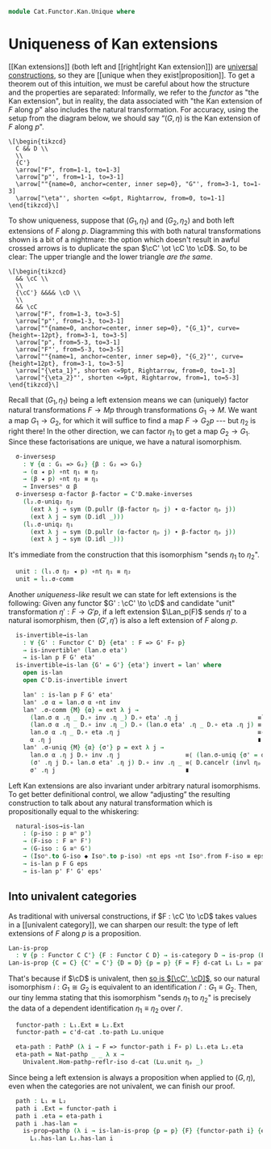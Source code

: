 <!--
```agda
open import Cat.Functor.Naturality
open import Cat.Functor.Univalence
open import Cat.Instances.Functor
open import Cat.Functor.Kan.Base
open import Cat.Functor.Compose
open import Cat.Functor.Base
open import Cat.Prelude

import Cat.Functor.Reasoning
import Cat.Reasoning
```
-->

```agda
module Cat.Functor.Kan.Unique where
```

# Uniqueness of Kan extensions

[[Kan extensions]] (both left and [[right|right Kan extension]]) are
[universal constructions], so they are [[unique when they
exist|proposition]]. To get a theorem out of this intuition, we must be
careful about how the structure and the properties are separated:
Informally, we refer to the _functor_ as "the Kan extension", but in
reality, the data associated with "the Kan extension of $F$ along $p$"
also includes the natural transformation. For accuracy, using the setup
from the diagram below, we should say “$(G, \eta)$ is the Kan extension
of $F$ along $p$".

[universal constructions]: Cat.Functor.Hom.Representable.html

~~~{.quiver}
\[\begin{tikzcd}
  C && D \\
  \\
  {C'}
  \arrow["F", from=1-1, to=1-3]
  \arrow["p"', from=1-1, to=3-1]
  \arrow[""{name=0, anchor=center, inner sep=0}, "G"', from=3-1, to=1-3]
  \arrow["\eta"', shorten <=6pt, Rightarrow, from=0, to=1-1]
\end{tikzcd}\]
~~~

<!--
```agda
private variable
  o ℓ : Level
  C C' D E : Precategory o ℓ

module
  Lan-unique
    {p : Functor C C'} {F : Functor C D}
    {G₁ G₂ : Functor C' D} {η₁ η₂}
    (l₁ : is-lan p F G₁ η₁)
    (l₂ : is-lan p F G₂ η₂)
  where

  private
    module l₁ = is-lan l₁
    module l₂ = is-lan l₂
    module D = Cat.Reasoning D
    module C'D = Cat.Reasoning Cat[ C' , D ]

  open C'D._≅_
  open C'D.Inverses
```
-->

To show uniqueness, suppose that $(G_1, \eta_1)$ and $(G_2, \eta_2)$ and
both left extensions of $F$ along $p$. Diagramming this with both
natural transformations shown is a bit of a nightmare: the option which
doesn't result in awful crossed arrows is to duplicate the span $\cC'
\ot \cC \to \cD$. So, to be clear: The upper triangle and the lower
triangle _are the same_.

~~~{.quiver}
\[\begin{tikzcd}
  && \cC \\
  \\
  {\cC'} &&&& \cD \\
  \\
  && \cC
  \arrow["F", from=1-3, to=3-5]
  \arrow["p"', from=1-3, to=3-1]
  \arrow[""{name=0, anchor=center, inner sep=0}, "{G_1}", curve={height=-12pt}, from=3-1, to=3-5]
  \arrow["p", from=5-3, to=3-1]
  \arrow["F"', from=5-3, to=3-5]
  \arrow[""{name=1, anchor=center, inner sep=0}, "{G_2}"', curve={height=12pt}, from=3-1, to=3-5]
  \arrow["{\eta_1}", shorten <=9pt, Rightarrow, from=0, to=1-3]
  \arrow["{\eta_2}"', shorten <=9pt, Rightarrow, from=1, to=5-3]
\end{tikzcd}\]
~~~

Recall that $(G_1, \eta_1)$ being a left extension means we can
(uniquely) factor natural transformations $F \to Mp$ through
transformations $G_1 \to M$. We want a map $G_1 \to G_2$, for which it
will suffice to find a map $F \to G_2p$ --- but $\eta_2$ is right there!
In the other direction, we can factor $\eta_1$ to get a map $G_2 \to
G_1$. Since these factorisations are unique, we have a natural
isomorphism.

```agda
  σ-inversesp
    : ∀ {α : G₁ => G₂} {β : G₂ => G₁}
    → (α ◂ p) ∘nt η₁ ≡ η₂
    → (β ◂ p) ∘nt η₂ ≡ η₁
    → Inversesⁿ α β
  σ-inversesp α-factor β-factor = C'D.make-inverses
    (l₂.σ-uniq₂ η₂
      (ext λ j → sym (D.pullr (β-factor ηₚ j) ∙ α-factor ηₚ j))
      (ext λ j → sym (D.idl _)))
    (l₁.σ-uniq₂ η₁
      (ext λ j → sym (D.pullr (α-factor ηₚ j) ∙ β-factor ηₚ j))
      (ext λ j → sym (D.idl _)))
```

<!--
```agda
  σ-is-invertiblep
    : ∀ {α : G₁ => G₂}
    → (α ◂ p) ∘nt η₁ ≡ η₂
    → is-invertibleⁿ α
  σ-is-invertiblep {α = α} α-factor =
    C'D.inverses→invertible (σ-inversesp {α} α-factor l₂.σ-comm)

  σ-inverses : Inversesⁿ (l₁.σ η₂) (l₂.σ η₁)
  σ-inverses = σ-inversesp l₁.σ-comm l₂.σ-comm

  σ-is-invertible : is-invertibleⁿ (l₁.σ η₂)
  σ-is-invertible = σ-is-invertiblep l₁.σ-comm

  unique : G₁ ≅ⁿ G₂
  unique = C'D.invertible→iso (l₁.σ η₂) (σ-is-invertiblep l₁.σ-comm)
```
-->

It's immediate from the construction that this isomorphism "sends
$\eta_1$ to $\eta_2$".

```agda
  unit : (l₁.σ η₂ ◂ p) ∘nt η₁ ≡ η₂
  unit = l₁.σ-comm
```

<!--
```agda
module _
    {p : Functor C C'} {F : Functor C D}
    {G : Functor C' D} {eta}
    (lan : is-lan p F G eta)
    where

  private
    module lan = is-lan lan
    module D = Cat.Reasoning D
    module C'D = Cat.Reasoning Cat[ C' , D ]
    open _=>_
```
-->

Another _uniqueness-like_ result we can state for left extensions is the
following: Given any functor $G' : \cC' \to \cD$ and candidate "unit"
transformation $\eta' : F \to G'p$, if a left extension $\Lan_p(F)$
sends $\eta'$ to a natural isomorphism, then $(G', \eta')$ is also a
left extension of $F$ along $p$.

```agda
  is-invertible→is-lan
    : ∀ {G' : Functor C' D} {eta' : F => G' F∘ p}
    → is-invertibleⁿ (lan.σ eta')
    → is-lan p F G' eta'
  is-invertible→is-lan {G' = G'} {eta'} invert = lan' where
    open is-lan
    open C'D.is-invertible invert

    lan' : is-lan p F G' eta'
    lan' .σ α = lan.σ α ∘nt inv
    lan' .σ-comm {M} {α} = ext λ j →
      (lan.σ α .η _ D.∘ inv .η _) D.∘ eta' .η j                      ≡˘⟨ D.refl⟩∘⟨ (lan.σ-comm ηₚ _) ⟩
      (lan.σ α .η _ D.∘ inv .η _) D.∘ (lan.σ eta' .η _ D.∘ eta .η j) ≡⟨ D.cancel-inner (invr ηₚ _) ⟩
      lan.σ α .η _ D.∘ eta .η j                                      ≡⟨ lan.σ-comm ηₚ _ ⟩
      α .η j                                                         ∎
    lan' .σ-uniq {M} {α} {σ'} p = ext λ j →
      lan.σ α .η j D.∘ inv .η j                  ≡⟨ (lan.σ-uniq {σ' = σ' ∘nt lan.σ eta'} (ext λ j → p ηₚ j ∙ D.pushr (sym (lan.σ-comm ηₚ j))) ηₚ j) D.⟩∘⟨refl ⟩
      (σ' .η j D.∘ lan.σ eta' .η j) D.∘ inv .η _ ≡⟨ D.cancelr (invl ηₚ _) ⟩
      σ' .η j                                    ∎
```

<!--
```agda
  natural-iso-of→is-lan
    : {F' : Functor C D}
    → (isos : F ≅ⁿ F')
    → is-lan p F' G (eta ∘nt Isoⁿ.from isos)
  natural-iso-of→is-lan {F' = F'} isos = lan' where
    open is-lan
    module isos = Isoⁿ isos

    lan' : is-lan p F' G (eta ∘nt isos.from)
    lan' .σ α = lan.σ (α ∘nt isos.to)
    lan' .σ-comm {M} {α} = ext λ j →
      lan.σ (α ∘nt isos.to) .η _ D.∘ eta .η j D.∘ isos.from .η j ≡⟨ D.pulll (lan.σ-comm ηₚ j) ⟩
      (α .η j D.∘ isos.to .η j) D.∘ isos.from .η j               ≡⟨ D.cancelr (isos.invl ηₚ _) ⟩
      α .η j ∎
    lan' .σ-uniq {M} {α} {σ'} p =
      lan.σ-uniq $ ext λ j →
        α .η j D.∘ isos.to .η j                                    ≡⟨ (p ηₚ j) D.⟩∘⟨refl ⟩
        (σ' .η _ D.∘ eta .η j D.∘ isos.from .η j) D.∘ isos.to .η j ≡⟨ D.deleter (isos.invr ηₚ _) ⟩
        σ' .η _ D.∘ eta .η j ∎

  natural-iso-ext→is-lan
    : {G' : Functor C' D}
    → (isos : G ≅ⁿ G')
    → is-lan p F G' ((Isoⁿ.to isos ◂ p) ∘nt eta)
  natural-iso-ext→is-lan {G' = G'} isos = lan' where
    open is-lan
    module isos = Isoⁿ isos

    lan' : is-lan p F G' ((isos.to ◂ p) ∘nt eta)
    lan' .σ α = lan.σ α ∘nt isos.from
    lan' .σ-comm {M} {α} = ext λ j →
      (lan.σ α .η _ D.∘ isos.from .η _) D.∘ isos.to .η _ D.∘ eta .η j ≡⟨ D.cancel-inner (isos.invr ηₚ _) ⟩
      lan.σ α .η _ D.∘ eta .η j                                       ≡⟨ lan.σ-comm ηₚ _ ⟩
      α .η j                                                          ∎
    lan' .σ-uniq {M} {α} {σ'} p = ext λ j →
      lan.σ α .η j D.∘ isos.from .η j             ≡⟨ D.pushl (lan.σ-uniq {σ' = σ' ∘nt isos.to} (ext λ j → p ηₚ j ∙ D.assoc _ _ _) ηₚ j) ⟩
      σ' .η j D.∘ isos.to .η j D.∘ isos.from .η j ≡⟨ D.elimr (isos.invl ηₚ _) ⟩
      σ' .η j                                     ∎

  natural-iso-along→is-lan
    : {p' : Functor C C'}
    → (isos : p ≅ⁿ p')
    → is-lan p' F G ((G ▸ Isoⁿ.to isos) ∘nt eta)
  natural-iso-along→is-lan {p'} isos = lan' where
    open is-lan
    module isos = Isoⁿ isos
    open Cat.Functor.Reasoning

    lan' : is-lan p' F G ((G ▸ Isoⁿ.to isos) ∘nt eta)
    lan' .σ {M} α = lan.σ ((M ▸ isos.from) ∘nt α)
    lan' .σ-comm {M = M} = ext λ j →
      D.pulll ((lan.σ _ .is-natural _ _ _))
      ∙ D.pullr (lan.σ-comm ηₚ _)
      ∙ cancell M (isos.invl ηₚ _)
    lan' .σ-uniq {M = M} {α = α} {σ' = σ'} q = ext λ c' →
      lan.σ-uniq {α = (M ▸ isos.from) ∘nt α} {σ' = σ'}
        (ext λ j → D.pushr (q ηₚ _) ∙ D.pulll (
          D.pullr (σ' .is-natural _ _ _) ∙ cancell M (isos.invr ηₚ _))) ηₚ c'

  universal-path→is-lan : ∀ {eta'} → eta ≡ eta' → is-lan p F G eta'
  universal-path→is-lan {eta'} q = lan' where
    open is-lan

    lan' : is-lan p F G eta'
    lan' .σ = lan.σ
    lan' .σ-comm = ap (_ ∘nt_) (sym q) ∙ lan.σ-comm
    lan' .σ-uniq r = lan.σ-uniq (r ∙ ap (_ ∘nt_) (sym q))

module _
    {p p' : Functor C C'} {F F' : Functor C D}
    {G G' : Functor C' D} {eps eps'}
    where
  private
    module C' = Cat.Reasoning C'
    module D = Cat.Reasoning D
    open Cat.Functor.Reasoning
    open _=>_
```
-->

Left Kan extensions are also invariant under arbitrary natural
isomorphisms. To get better definitional control, we allow “adjusting”
the resulting construction to talk about any natural transformation
which is propositionally equal to the whiskering:

```agda
  natural-isos→is-lan
    : (p-iso : p ≅ⁿ p')
    → (F-iso : F ≅ⁿ F')
    → (G-iso : G ≅ⁿ G')
    → (Isoⁿ.to G-iso ◆ Isoⁿ.to p-iso) ∘nt eps ∘nt Isoⁿ.from F-iso ≡ eps'
    → is-lan p F G eps
    → is-lan p' F' G' eps'
```

<!--
```agda
  natural-isos→is-lan p-iso F-iso G-iso q lan =
    universal-path→is-lan
      (natural-iso-ext→is-lan
        (natural-iso-of→is-lan (natural-iso-along→is-lan lan p-iso) F-iso)
        G-iso)
      (ext λ x → D.extendl (D.pulll (G-iso .to .is-natural _ _ _)) ∙ q ηₚ _)
    where open Isoⁿ

module _
    {p p' : Functor C C'} {F F' : Functor C D}
    {G G' : Functor C' D} {eps eps'}
    where
  open Cat.Reasoning Cat[ C , D ]
  private module ◆ = Cat.Functor.Reasoning (F∘-functor {B = C'} {C = D} {A = C})

  natural-isos→lan-equiv
    : (p-iso : p ≅ⁿ p')
    → (F-iso : F ≅ⁿ F')
    → (G-iso : G ≅ⁿ G')
    → (Isoⁿ.to G-iso ◆ Isoⁿ.to p-iso) ∘nt eps ∘nt Isoⁿ.from F-iso ≡ eps'
    → is-lan p F G eps
    ≃ is-lan p' F' G' eps'
  natural-isos→lan-equiv p-iso F-iso G-iso q = prop-ext!
    (natural-isos→is-lan p-iso F-iso G-iso q)
    (natural-isos→is-lan (p-iso ni⁻¹) (F-iso ni⁻¹) (G-iso ni⁻¹)
      (lswizzle (rswizzle (sym q ∙ assoc _ _ _) (F-iso .Isoⁿ.invr)) (◆.annihilate (G-iso .Isoⁿ.invr ,ₚ p-iso .Isoⁿ.invr))))
```
-->

## Into univalent categories

As traditional with universal constructions, if $F : \cC \to \cD$ takes
values in a [[univalent category]], we can sharpen our result: the type of
left extensions of $F$ along $p$ is a proposition.

```agda
Lan-is-prop
  : ∀ {p : Functor C C'} {F : Functor C D} → is-category D → is-prop (Lan p F)
Lan-is-prop {C = C} {C' = C'} {D = D} {p = p} {F = F} d-cat L₁ L₂ = path where
```

<!--
```agda
  module L₁ = Lan L₁
  module L₂ = Lan L₂
  module Lu = Lan-unique L₁.has-lan L₂.has-lan

  open Lan

  c'd-cat : is-category Cat[ C' , D ]
  c'd-cat = Functor-is-category d-cat
```
-->

That's because if $\cD$ is univalent, then [so is $[\cC',
\cD]$][Functor-is-category], so our natural isomorphism $i : G_1 \cong
G_2$ is equivalent to an identification $i' : G_1 \equiv G_2$. Then, our
tiny lemma stating that this isomorphism "sends $\eta_1$ to $\eta_2$" is
precisely the data of a dependent identification $\eta_1 \equiv \eta_2$
over $i'$.

[Functor-is-category]: Cat.Functor.Univalence.html#Functor-is-category

```agda
  functor-path : L₁.Ext ≡ L₂.Ext
  functor-path = c'd-cat .to-path Lu.unique

  eta-path : PathP (λ i → F => functor-path i F∘ p) L₁.eta L₂.eta
  eta-path = Nat-pathp _ _ λ x →
    Univalent.Hom-pathp-reflr-iso d-cat (Lu.unit ηₚ _)
```

Since being a left extension is always a proposition when applied to
$(G, \eta)$, even when the categories are not univalent, we can finish
our proof.

```agda
  path : L₁ ≡ L₂
  path i .Ext = functor-path i
  path i .eta = eta-path i
  path i .has-lan =
    is-prop→pathp (λ i → is-lan-is-prop {p = p} {F} {functor-path i} {eta-path i})
      L₁.has-lan L₂.has-lan i
```

<!--
```agda
module
  Ran-unique
    {p : Functor C C'} {F : Functor C D}
    {G₁ G₂ : Functor C' D} {ε₁ ε₂}
    (r₁ : is-ran p F G₁ ε₁)
    (r₂ : is-ran p F G₂ ε₂)
  where

  private
    module r₁ = is-ran r₁
    module r₂ = is-ran r₂
    module D = Cat.Reasoning D
    module C'D = Cat.Reasoning Cat[ C' , D ]

  open C'D._≅_
  open C'D.Inverses

  σ-inversesp
    : ∀ {α : G₂ => G₁} {β : G₁ => G₂}
    → (ε₁ ∘nt (α ◂ p)) ≡ ε₂
    → (ε₂ ∘nt (β ◂ p)) ≡ ε₁
    → Inversesⁿ α β
  σ-inversesp α-factor β-factor =
    C'D.make-inverses
      (r₁.σ-uniq₂ ε₁
        (ext λ j → sym (D.pulll (α-factor ηₚ j) ∙ β-factor ηₚ j))
        (ext λ j → sym (D.idr _)))
      (r₂.σ-uniq₂ ε₂
        (ext λ j → sym (D.pulll (β-factor ηₚ j) ∙ α-factor ηₚ j))
        (ext λ j → sym (D.idr _)))

  σ-is-invertiblep
    : ∀ {α : G₂ => G₁}
    → (ε₁ ∘nt (α ◂ p)) ≡ ε₂
    → is-invertibleⁿ α
  σ-is-invertiblep {α} α-factor =
    C'D.inverses→invertible (σ-inversesp {α} α-factor r₂.σ-comm)

  σ-inverses : Inversesⁿ (r₁.σ ε₂) (r₂.σ ε₁)
  σ-inverses = σ-inversesp r₁.σ-comm r₂.σ-comm

  σ-is-invertible : is-invertibleⁿ (r₁.σ ε₂)
  σ-is-invertible = σ-is-invertiblep r₁.σ-comm

  unique : G₁ ≅ⁿ G₂
  unique = C'D.invertible→iso (r₁.σ ε₂) (σ-is-invertiblep r₁.σ-comm) ni⁻¹

  counit : ε₁ ∘nt (r₁.σ ε₂ ◂ p) ≡ ε₂
  counit = r₁.σ-comm

module _
    {p : Functor C C'} {F : Functor C D}
    {G : Functor C' D} {eps}
    (ran : is-ran p F G eps)
    where

  private
    module ran = is-ran ran
    module D = Cat.Reasoning D
    module C'D = Cat.Reasoning Cat[ C' , D ]
    open _=>_

  -- These are more annoying to do via duality then it is to do by hand,
  -- due to the natural isos.
  is-invertible→is-ran
    : ∀ {G' : Functor C' D} {eps'}
    → is-invertibleⁿ (ran.σ eps')
    → is-ran p F G' eps'
  is-invertible→is-ran {G' = G'} {eps'} invert = ran' where
    open is-ran
    open C'D.is-invertible invert

    ran' : is-ran p F G' eps'
    ran' .σ β = inv ∘nt ran.σ β
    ran' .σ-comm {M} {β} = ext λ j →
      sym ((ran.σ-comm ηₚ _) D.⟩∘⟨refl)
      ∙∙ D.cancel-inner (invl ηₚ _)
      ∙∙ (ran.σ-comm ηₚ _)
    ran' .σ-uniq {M} {β} {σ'} p = ext λ j →
      (D.refl⟩∘⟨ ran.σ-uniq {σ' = ran.σ eps' ∘nt σ'} (ext λ j → p ηₚ j ∙ D.pushl (sym (ran.σ-comm ηₚ j))) ηₚ _)
      ∙ D.cancell (invr ηₚ _)

  natural-iso-of→is-ran
    : {F' : Functor C D}
    → (isos : F ≅ⁿ F')
    → is-ran p F' G (Isoⁿ.to isos ∘nt eps)
  natural-iso-of→is-ran {F'} isos = ran' where
    open is-ran
    module isos = Isoⁿ isos

    ran' : is-ran p F' G (isos.to ∘nt eps)
    ran' .σ β = ran.σ (isos.from ∘nt β)
    ran' .σ-comm {M} {β} = ext λ j →
      D.pullr (ran.σ-comm ηₚ j)
      ∙ D.cancell (isos.invl ηₚ _)
    ran' .σ-uniq {M} {β} {σ'} p =
      ran.σ-uniq $ ext λ j →
        (D.refl⟩∘⟨ p ηₚ j)
        ∙ D.deletel (isos.invr ηₚ _)

  natural-iso-ext→is-ran
    : {G' : Functor C' D}
    → (isos : G ≅ⁿ G')
    → is-ran p F G' (eps ∘nt (Isoⁿ.from isos ◂ p))
  natural-iso-ext→is-ran {G'} isos = ran' where
    open is-ran
    module isos = Isoⁿ isos

    ran' : is-ran p F G' (eps ∘nt (isos.from ◂ p))
    ran' .σ β = isos.to ∘nt ran.σ β
    ran' .σ-comm {M} {β} = ext λ j →
      D.cancel-inner (isos.invr ηₚ _)
      ∙ ran.σ-comm ηₚ _
    ran' .σ-uniq {M} {β} {σ'} p = ext λ j →
      D.pushr (ran.σ-uniq {σ' = isos.from ∘nt σ'} (ext λ j → p ηₚ j ∙ sym (D.assoc _ _ _)) ηₚ j)
      ∙ D.eliml (isos.invl ηₚ _)

  natural-iso-along→is-ran
    : {p' : Functor C C'}
    → (isos : p ≅ⁿ p')
    → is-ran p' F G (eps ∘nt (G ▸ Isoⁿ.from isos))
  natural-iso-along→is-ran {p'} isos = ran' where
    open is-ran
    module isos = Isoⁿ isos
    open Cat.Functor.Reasoning

    ran' : is-ran p' F G (eps ∘nt (G ▸ Isoⁿ.from isos))
    ran' .σ {M} β = ran.σ (β ∘nt (M ▸ Isoⁿ.to isos))
    ran' .σ-comm {M = M} = ext λ j →
      D.pullr (sym (ran.σ _ .is-natural _ _ _))
      ∙ D.pulll (ran.σ-comm ηₚ _)
      ∙ cancelr M (isos.invl ηₚ _)
    ran' .σ-uniq {M = M} {β = β} {σ' = σ'} q = ext λ c' →
      ran.σ-uniq {β = β ∘nt (M ▸ isos.to)} {σ' = σ'}
        (ext λ j → D.pushl (q ηₚ _) ∙ D.pullr (
          D.pulll (sym (σ' .is-natural _ _ _)) ∙ cancelr M (isos.invr ηₚ _))) ηₚ c'

  universal-path→is-ran : ∀ {eps'} → eps ≡ eps' → is-ran p F G eps'
  universal-path→is-ran {eps'} q = ran' where
    open is-ran

    ran' : is-ran p F G eps'
    ran' .σ = ran.σ
    ran' .σ-comm = ap (_∘nt _) (sym q) ∙ ran.σ-comm
    ran' .σ-uniq r = ran.σ-uniq (r ∙ ap (_∘nt _) (sym q))

module _
    {p p' : Functor C C'} {F F' : Functor C D}
    {G G' : Functor C' D} {eps eps'}
    where
  private
    module D = Cat.Reasoning D
    open _=>_

  natural-isos→is-ran
    : (p-iso : p ≅ⁿ p')
    → (F-iso : F ≅ⁿ F')
    → (G-iso : G ≅ⁿ G')
    → Isoⁿ.to F-iso ∘nt eps ∘nt (Isoⁿ.from G-iso ◆ Isoⁿ.from p-iso) ≡ eps'
    → is-ran p F G eps
    → is-ran p' F' G' eps'
  natural-isos→is-ran p-iso F-iso G-iso p ran =
    universal-path→is-ran
      (natural-iso-ext→is-ran
        (natural-iso-of→is-ran (natural-iso-along→is-ran ran p-iso)
        F-iso)
      G-iso)
    (ext λ c → sym (D.assoc _ _ _) ∙∙ ap₂ D._∘_ refl (sym $ D.assoc _ _ _) ∙∙ p ηₚ _)

module _
    {p p' : Functor C C'} {F F' : Functor C D}
    {G G' : Functor C' D} {eps eps'}
    where
  open Cat.Reasoning Cat[ C , D ]
  private module ◆ = Cat.Functor.Reasoning (F∘-functor {B = C'} {C = D} {A = C})

  natural-isos→ran-equiv
    : (p-iso : p ≅ⁿ p')
    → (F-iso : F ≅ⁿ F')
    → (G-iso : G ≅ⁿ G')
    → Isoⁿ.to F-iso ∘nt eps ∘nt (Isoⁿ.from G-iso ◆ Isoⁿ.from p-iso) ≡ eps'
    → is-ran p F G eps
    ≃ is-ran p' F' G' eps'
  natural-isos→ran-equiv p-iso F-iso G-iso q = prop-ext!
    (natural-isos→is-ran p-iso F-iso G-iso q)
    (natural-isos→is-ran (p-iso ni⁻¹) (F-iso ni⁻¹) (G-iso ni⁻¹)
      (lswizzle (rswizzle (sym q ∙ assoc _ _ _) (◆.annihilate (G-iso .Isoⁿ.invr ,ₚ p-iso .Isoⁿ.invr))) (F-iso .Isoⁿ.invr)))

Ran-is-prop
  : ∀ {p : Functor C C'} {F : Functor C D} → is-category D → is-prop (Ran p F)
Ran-is-prop {C = C} {C' = C'} {D = D} {p = p} {F = F} d-cat R₁ R₂ = path where
  module R₁ = Ran R₁
  module R₂ = Ran R₂
  module Ru = Ran-unique R₁.has-ran R₂.has-ran

  open Ran

  c'd-cat : is-category Cat[ C' , D ]
  c'd-cat = Functor-is-category d-cat

  fp : R₁.Ext ≡ R₂.Ext
  fp = c'd-cat .to-path Ru.unique

  εp : PathP (λ i → fp i F∘ p => F) R₁.eps R₂.eps
  εp = Nat-pathp _ _ λ x → Univalent.Hom-pathp-refll-iso d-cat (Ru.counit ηₚ _)

  path : R₁ ≡ R₂
  path i .Ext = fp i
  path i .eps = εp i
  path i .has-ran =
    is-prop→pathp (λ i → is-ran-is-prop {p = p} {F} {fp i} {εp i})
      R₁.has-ran R₂.has-ran i
```
-->
